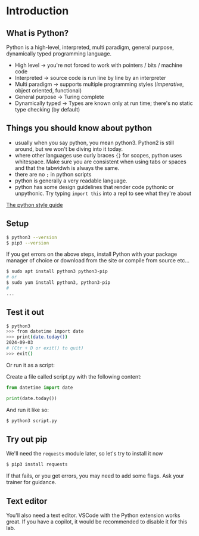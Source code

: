 # Introduction

## What is Python?

Python is a high-level, interpreted, multi paradigm, general purpose, dynamically typed programming language.
- High level -> you're not forced to work with pointers / bits / machine code
- Interpreted -> source code is run line by line by an interpreter
- Multi paradigm -> supports multiple programming styles (_imperative_, object oriented, functional)
- General purpose -> Turing complete
- Dynamically typed -> Types are known only at run time; there's no static type checking (by default)

## Things you should know about python
- usually when you say python, you mean python3. Python2 is still around, but we won't be diving into it today.
- where other languages use curly braces `{}` for scopes, python uses whitespace. Make sure you are consistent when using tabs or spaces and that the tabwidwh is always the same.
- there are no `;` in python scripts
- python is generally a very readable language.
- python has some design guidelines that render code pythonic or unpythonic. Try typing `import this` into a repl to see what they're about

[The python style guide](https://peps.python.org/pep-0008/)

## Setup

```bash
$ python3 --version
$ pip3 --version

```

If you get errors on the above steps, install Python with your package manager of choice or download from the site or compile from source etc...

```bash
$ sudo apt install python3 python3-pip
# or
$ sudo yum install python3, python3-pip
#
...
```

## Test it out

```bash
$ python3
>>> from datetime import date
>>> print(date.today())
2024-09-03
# (Ctr + D or exit() to quit)
>>> exit()

```

Or run it as a script:

Create a file called script.py with the following content:

```python
from datetime import date

print(date.today())

```

And run it like so:

```bash
$ python3 script.py
```

## Try out pip
We'll need the `requests` module later, so let's try to install it now
```bash
$ pip3 install requests
```
If that fails, or you get errors, you may need to add some flags. Ask your trainer for guidance.

## Text editor

You'll also need a text editor. VSCode with the Python extension works great.
If you have a copilot, it would be recommended to disable it for this lab.

